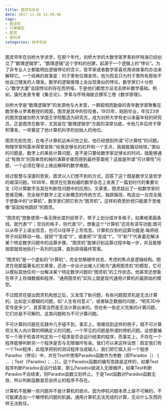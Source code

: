 ```yaml
---
title: 图灵机杂谈
date: 2017-11-28 14:39:48
tags:
- 图灵机
- 计算模型
- 图灵
- 密码学
categories: 技术杂谈
---
```


图灵早年在剑桥大学求学，在那个年代，剑桥大学的大数学家罗素和怀特海已经创立了“数理逻辑学”。“数理逻辑”这个学科的创建，起源于一个逻辑上的“悖论”。为了非专业人士都能明白逻辑悖论的含义，哲学家或者数学家喜欢用讲故事的办法来解释它。一个经典的故事是：村子里有位理发师，他为而且只为村子里所有那些不给自己理发的人理发。数学的逻辑推理上会出现类似的悖论。数学家们十分担心“数学大厦”会因悖论的存在而坍塌，于是他们都想方设法去修补数学基础。例如，康托发表专著《集合论》，罗素与怀特海联合撰写三卷《数学原理》。

<!--more-->

剑桥大学是“数理逻辑学”的发源地与大本营，一群聪明而勤奋的青年数学家聚集在数学泰斗罗素教授的周围，图灵是其中的佼佼者。1935年，刚刚毕业，年仅23岁的图灵就被剑桥大学国王学院甄选为研究员，成为剑桥大学有史以来最年轻的研究员。正是图灵在数学，尤其是在“数理逻辑学”方面的深厚功底，令他几年后终于厚积薄发，一举奠定了他计算机科学的创始人的地位。

图灵先知先觉，在电子计算机远未问世之前，他已经想到所谓“可计算性”的问题。物理学家阿基米得曾宣称:“给我足够长的杠杆和一个支点，我就能撬动地球。”类似的问题是，数学上的某些计算问题，是不是只要给数学家足够长的时间，就能够通过“有限次”的简单而机械的演算步骤而得到最终答案呢？这就是所谓“可计算性”问题，一个必须在理论上做出解释的数学难题。

经过智慧与深邃的思索，图灵以人们想不到的方式，回答了这个既是数学又是哲学的艰深问题。1936年，图灵在伦敦权威的数学杂志上发表了一篇划时代的重要论文《可计算数字及其在判断性问题中的应用》。文章里，图灵超出了一般数学家的思维范畴，完全抛开数学上定义新概念的传统方式，独辟蹊径，构造出一台完全属于想象中的“计算机”，数学家们把它称为“图灵机”。这样的奇思妙想只能属于思维像“袋鼠般地跳跃”的图灵。

“图灵机”想象使用一条无限长度的纸带子，带子上划分成许多格子。如果格里画条线，就代表“1”；空白的格子，则代表“0”。想象这个“计算机”还具有读写功能:既可以从带子上读出信息，也可以往带子上写信息。计算机仅有的运算功能是:每把纸带子向前移动一格，就把“1”变成“0”，或者把“0”变成“1”。“0”和“1”代表着在解决某个特定数学问题中的运算步骤。“图灵机”能够识别运算过程中每一步，并且能够按部就班地执行一系列的运算，直到获得最终答案。

“图灵机”是一个虚拟的“计算机”，完全忽略硬件状态，考虑的焦点是逻辑结构。图灵在他那篇著名的文章里，还进一步设计出被人们称为“通用图灵机”的模型，它可以模拟其他任何一台解决某个特定数学问题的“图灵机”的工作状态。他甚至还想象在带子上存储数据和程序。“通用图灵机”实际上就是现代通用计算机的最原始的模型。

不过图灵在提出图灵机构想之后，又发现了新问题，有些问题图灵机是无法计算的。比如定义模糊的问题，如“人生有何意义”，或者缺乏数据的问题，“明天3D中奖号是多少”，其答案当然是无法计算出来的。但也有一些定义完美的计算问题，它们亦是不可解的，这类问题称为不可计算问题。

不可计算的问题在实践中几乎碰不到，事实上，很难找到这样的例子，既不可计算但又有人向计算的明确定义的问题。一个罕见的问题是所谓的停机问题。设想要编写一个用于检查并判定另一个程序是否会运行结束的程序，而事实上，不存在一个程序能够判断另一个程序是否与无限循环有染。我们可以来这样设想：假定我们有一个Test程序，此程序把别的测试程序当成输入，我们把它插入另一个程序Paradox（悖论）中，并在Test中使用Paradox函数作为参数（即Paradox（） { … ；Test（Paradox）；…}）。这个Paradox函数的编写思路是这样的，如果Test程序判断Paradox会运行结束，那么Paradox就进入无限循环，如果Test判断Paradox不会结束，则Paradox函数立刻终止。于是Test函数对Paradox函数无效，所以判断函数是否会终止的程序不存在。

计算机不能解一些问题并不是计算机的弱点，因为停机问题本质上是不可解的，不可能建造出一个解停机问题的机器。通用计算机无法完成的计算，无论什么东西同样无法胜任。